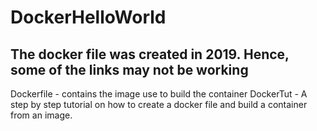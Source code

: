 # DockerHelloWorld
## The docker file was created in 2019. Hence, some of the links may not be working 
Dockerfile - contains the image use to build the container 
DockerTut - A step by step tutorial on how to create a docker file and build a container from an image. 
